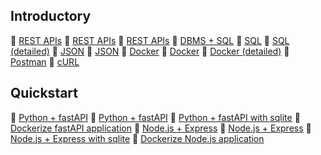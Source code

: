 ## Introductory
📖 [REST APIs](https://restfulapi.net/)
🎥 [REST APIs](https://www.youtube.com/watch?v=lsMQRaeKNDk)
🎥 [REST APIs](https://www.youtube.com/watch?v=-mN3VyJuCjM)
📖 [DBMS + SQL](https://www.freecodecamp.org/news/dbms-and-sql-basics/)
🎥 [SQL](https://www.youtube.com/watch?v=zsjvFFKOm3c)
🎥 [SQL (detailed)](https://www.youtube.com/watch?v=HXV3zeQKqGY)
📖 [JSON](https://developer.mozilla.org/en-US/docs/Learn/JavaScript/Objects/JSON)
🎥 [JSON](https://www.youtube.com/watch?v=iiADhChRriM)
📖 [Docker](https://docker-curriculum.com/)
🎥 [Docker](https://www.youtube.com/watch?v=YFl2mCHdv24)
🎥 [Docker (detailed)](https://www.youtube.com/watch?v=fqMOX6JJhGo)
🎥 [Postman](https://www.youtube.com/watch?v=VywxIQ2ZXw4)
📖 [cURL](https://www.baeldung.com/curl-rest)

## Quickstart
📖 [Python + fastAPI](https://fastapi.tiangolo.com/tutorial/first-steps/)
🎥 [Python + fastAPI](https://www.youtube.com/watch?v=ura1p4W0D0k)
🎥 [Python + fastAPI with sqlite](https://www.youtube.com/watch?v=cH0immwfykI)
🎥 [Dockerize fastAPI application](https://www.youtube.com/watch?v=xvIM2iSo2c4)
📖 [Node.js + Express](https://developer.mozilla.org/en-US/docs/Learn/Server-side/Express_Nodejs/Introduction)
🎥 [Node.js + Express](https://www.youtube.com/watch?v=-MTSQjw5DrM)
🎥 [Node.js + Express with sqlite](https://www.youtube.com/watch?v=mnH_1YGR2PM)
🎥 [Dockerize Node.js application](https://www.youtube.com/watch?v=gAkwW2tuIqE)